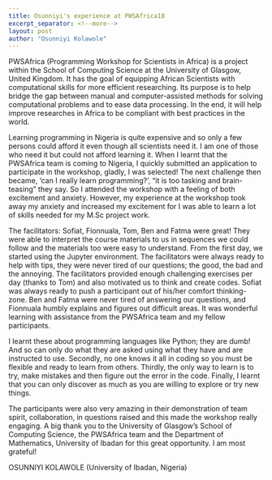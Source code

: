 ```yaml
---
title: Osunniyi's experience at PWSAfrica18
excerpt_separator: <!--more-->
layout: post
author: "Osunniyi Kolawole"
---
```


PWSAfrica (Programming Workshop for Scientists in Africa) is a project within the School of Computing Science at the University of Glasgow, United Kingdom. It has the goal of equipping African Scientists with computational skills for more efficient researching. Its purpose is to help bridge the gap between manual and computer-assisted methods for solving computational problems and to ease data processing. In the end, it will help improve researches in Africa to be compliant with best practices in the world. <!--more-->

Learning programming in Nigeria is quite expensive and so only a few persons could afford it even though all scientists need it. I am one of those who need it but could not afford learning it. When I learnt that the PWSAfrica team is coming to Nigeria, I quickly submitted an application to participate in the workshop, gladly, I was selected! The next challenge then became, ‘can I really learn programming?’, “it is too tasking and brain-teasing” they say. So I attended the workshop with a feeling of both excitement and anxiety. However, my experience at the workshop took away my anxiety and increased my excitement for I was able to learn a lot of skills needed for my M.Sc project work.

The facilitators: Sofiat, Fionnuala, Tom, Ben and Fatma were great! They were able to interpret the course materials to us in sequences we could follow and the materials too were easy to understand. From the first day, we started using the Jupyter environment. The facilitators were always ready to help with tips, they were never tired of our questions; the good, the bad and the annoying. The facilitators provided enough challenging exercises per day (thanks to Tom) and also motivated us to think and create codes.  Sofiat was always ready to push a participant out of his/her comfort thinking-zone. Ben and Fatma were never tired of answering our questions, and Fionnuala humbly explains and figures out difficult areas. It was wonderful learning with assistance from the PWSAfrica team and my fellow participants.

I learnt these about programming languages like Python; they are dumb! And so can only do what they are asked using what they have and are instructed to use. Secondly, no one knows it all in coding so you must be flexible and ready to learn from others. Thirdly, the only way to learn is to try, make mistakes and then figure out the error in the code. Finally, I learnt that you can only discover as much as you are willing to explore or try new things.

The participants were also very amazing in their demonstration of team spirit, collaboration, in questions raised and this made the workshop really engaging. A big thank you to the University of Glasgow’s School of Computing Science, the PWSAfrica team and the Department of Mathematics, University of Ibadan for this great opportunity. I am most grateful!


OSUNNIYI KOLAWOLE (University of Ibadan, Nigeria)


